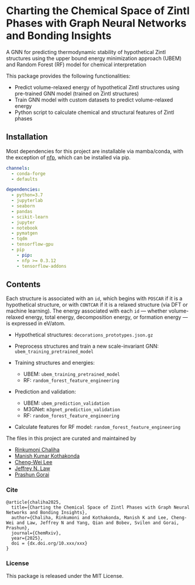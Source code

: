 # Charting the Chemical Space of Zintl Phases with Graph Neural Networks and Bonding Insights

A GNN for predicting thermodynamic stability of hypothetical Zintl structures using the upper bound energy minimization approach (UBEM) and Random Forest (RF) model for chemical interpretation

This package provides the following functionalities:

- Predict volume-relaxed energy of hypothetical Zintl structures using pre-trained GNN model (trained on Zintl structures)
- Train GNN model with custom datasets to predict volume-relaxed energy
- Python script to calculate chemical and structural features of Zintl phases
  
## Installation

Most dependencies for this project are installable via mamba/conda, with the exception of [nfp](https://github.com/NREL/nfp), which can be installed via pip.

```yaml
channels:
  - conda-forge
  - defaults

dependencies:
  - python=3.7
  - jupyterlab
  - seaborn
  - pandas
  - scikit-learn
  - jupyter
  - notebook
  - pymatgen
  - tqdm
  - tensorflow-gpu
  - pip
    - pip:
    - nfp >= 0.3.12
    - tensorflow-addons
```

## Contents

Each structure is associated with an `id`, which begins with `POSCAR` if it is a hypothetical structure, or with `CONTCAR` if it is a relaxed structure (via DFT or machine learning). The energy associated with each `id` — whether volume-relaxed energy, total energy, decomposition energy, or formation energy — is expressed in eV/atom.

- Hypothetical structures: `decorations_prototypes.json.gz`
  
- Preprocess structures and train a new scale-invariant GNN: `ubem_training_pretrained_model`

- Training structures and energies: 
  - UBEM: `ubem_training_pretrained_model`
  - RF: `random_forest_feature_engineering`

- Prediction and validation:
  - UBEM: `ubem_prediction_validation`
  - M3GNet: `m3gnet_prediction_validation`
  - RF: `random_forest_feature_engineering`

- Calculate features for RF model: `random_forest_feature_engineering`



The files in this project are curated and maintained by

* [Rinkumoni Chaliha](mailto:chalir[at]rpi[dot]edu)
* [Manish Kumar Kothakonda](mailto:mkothako[at]stanford[dot]edu)
* [Cheng-Wei Lee](mailto:clee2[at]mines[dot]edu)
* [Jeffrey N. Law](mailto:jeffrey[dot]law[at]nrel[dot]gov)
* [Prashun Gorai](mailto:goraip[at]rpi[dot]edu)

### Cite
```
@article{chaliha2025,
  title={Charting the Chemical Space of Zintl Phases with Graph Neural Networks and Bonding Insights},
  author={Chaliha, Rinkumoni and Kothakonda, Manish K and Lee, Cheng-Wei and Law, Jeffrey N and Yang, Qian and Bobev, Svilen and Gorai, Prashun},
  journal={ChemRxiv},
  year={2025},
  doi = {dx.doi.org/10.xxx/xxx}
}
```

### License

This package is released under the MIT License.
